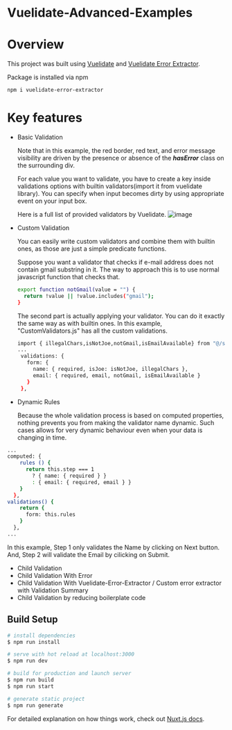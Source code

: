 # Vuelidate-Advanced-Examples

# Overview

  This project was built using [Vuelidate](https://vuelidate.js.org/) and [Vuelidate Error Extractor](https://www.npmjs.com/package/vuelidate-error-extractor).
  
  Package is installed via npm
  ``` bash
  npm i vuelidate-error-extractor
  ```
# Key features

  * Basic Validation
  
    Note that in this example, the red border, red text, and error message visibility are driven by the presence or absence of the _**hasError**_ class on the surrounding div.
    
    For each value you want to validate, you have to create a key inside validations options with builtin validators(import it from vuelidate library). You can specify when input becomes dirty by using appropriate event on your input box.
    
    Here is a full list of provided validators by Vuelidate.
    ![image](https://user-images.githubusercontent.com/24666411/148164623-d43183b4-89ff-4c42-be77-401d12636a60.png)

    
  * Custom Validation
  
    You can easily write custom validators and combine them with builtin ones, as those are just a simple predicate functions.
    
    Suppose you want a validator that checks if e-mail address does not contain gmail substring in it. The way to approach this is to use normal javascript function that checks that.
    
    ``` bash
    export function notGmail(value = "") {
      return !value || !value.includes("gmail");
    }
    ```
    The second part is actually applying your validator. You can do it exactly the same way as with builtin ones. In this example, "CustomValidators.js" has all the custom validations.
     ``` bash
     import { illegalChars,isNotJoe,notGmail,isEmailAvailable} from "@/static/CustomValidators";
     ...
      validations: {
        form: {
          name: { required, isJoe: isNotJoe, illegalChars },
          email: { required, email, notGmail, isEmailAvailable }
        }
      },
     ```
    
  * Dynamic Rules

    Because the whole validation process is based on computed properties, nothing prevents you from making the validator name dynamic. Such cases allows for very dynamic behaviour even when your data is changing in time.
``` bash
...
computed: {
    rules () {
      return this.step === 1 
        ? { name: { required } } 
        : { email: { required, email } }
    }
  },
validations() {
    return {
      form: this.rules
    }
  },
...
```
In this example, Step 1 only validates the Name by clicking on Next button. And, Step 2 will validate the Email by cilicking on Submit.

  * Child Validation
  * Child Validation With Error
  * Child Validation With Vuelidate-Error-Extractor / Custom error extractor with Validation Summary
  * Child Validation by reducing boilerplate code

## Build Setup

``` bash
# install dependencies
$ npm run install

# serve with hot reload at localhost:3000
$ npm run dev

# build for production and launch server
$ npm run build
$ npm run start

# generate static project
$ npm run generate
```

For detailed explanation on how things work, check out [Nuxt.js docs](https://nuxtjs.org).

